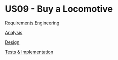 # US09 - Buy a Locomotive

[Requirements Engineering](01.requirements-engineering/USXXX-requirements.md)

[Analysis](02.analysis/USXXX-analysis.md)

[Design](03.design/USXXX-design.md)

[Tests & Implementation](04.tests-and-implementation/USXXX-tests-and-implementation.md)